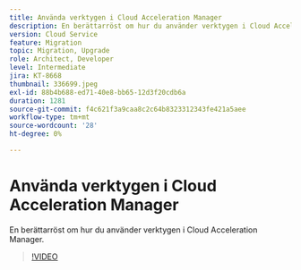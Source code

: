```yaml
---
title: Använda verktygen i Cloud Acceleration Manager
description: En berättarröst om hur du använder verktygen i Cloud Acceleration Manager.
version: Cloud Service
feature: Migration
topic: Migration, Upgrade
role: Architect, Developer
level: Intermediate
jira: KT-8668
thumbnail: 336699.jpeg
exl-id: 88b4b688-ed71-40e8-bb65-12d3f20cdb6a
duration: 1281
source-git-commit: f4c621f3a9caa8c2c64b8323312343fe421a5aee
workflow-type: tm+mt
source-wordcount: '28'
ht-degree: 0%

---
```


# Använda verktygen i Cloud Acceleration Manager

En berättarröst om hur du använder verktygen i Cloud Acceleration Manager.

>[!VIDEO](https://video.tv.adobe.com/v/336699?quality=12&learn=on)
